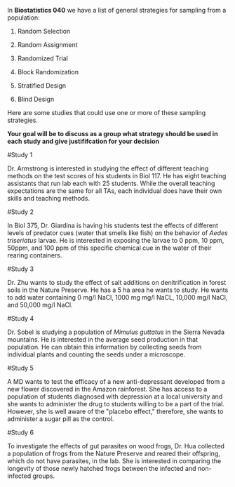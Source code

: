 In **Biostatistics 040** we have a list of general strategies for sampling from a population:

1. Random Selection

2. Random Assignment

3. Randomized Trial

4. Block Randomization

5. Stratified Design

6. Blind Design

Here are some studies that could use one or more of these sampling strategies.
    

**Your goal will be to  discuss as a group what strategy should be used in each study and give justififcation for your decision**

#Study 1

Dr. Armstrong is interested in studying the effect of different teaching methods on the test scores of his students in Biol 117. He has eight teaching assistants that run lab each with 25 students. While the overall teaching expectations are the same for all TAs, each individual does have their own skills and teaching methods. 

#Study 2

In Biol 375, Dr. Giardina is having his students test the effects of different levels of predator cues (water that smells like fish) on the behavior of *Aedes triseriatus* larvae. He is interested in exposing the larvae to 0 ppm, 10 ppm, 50ppm, and 100 ppm of this specific chemical cue in the water of their rearing containers.

#Study 3

Dr. Zhu wants to study the effect of salt additions on denitrification in forest soils in the Nature Preserve. He has a 5 ha area he wants to study. He wants to add water containing 0 mg/l NaCl, 1000 mg mg/l NaCL, 10,000 mg/l NaCl, and 50,000 mg/l NaCl.

#Study 4

Dr. Sobel is studying a population of *Mimulus guttatus* in the Sierra Nevada mountains. He is interested in the average seed production in that population. He can obtain this information by collecting seeds from individual plants and counting the seeds under a microscope.

#Study 5

A MD wants to test the efficacy of a new anti-depressant developed from a new flower discovered in the Amazon rainforest. She has access to a population of students diagnosed with depression at a local university and she wants to administer the drug to students willing to be a part of the trial. However, she is well aware of the "placebo effect," therefore, she wants to administer a sugar pill as the control.

#Study 6

To investigate the effects of gut parasites on wood frogs, Dr. Hua collected a population of frogs from the Nature Preserve and reared their offspring, which do not have parasites, in the lab. She is interested in comparing the longevity of those newly hatched frogs between the infected and non-infected groups. 

